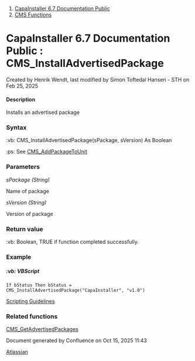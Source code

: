 <div id="page">

<div id="main" class="aui-page-panel">

<div id="main-header">

<div id="breadcrumb-section">

1.  [CapaInstaller 6.7 Documentation Public](index.html)
2.  [CMS Functions](CMS-Functions_20342569060.html)

</div>

# <span id="title-text"> CapaInstaller 6.7 Documentation Public : CMS_InstallAdvertisedPackage </span>

</div>

<div id="content" class="view">

<div class="page-metadata">

Created by <span class="author"> Henrik Wendt</span>, last modified by <span class="editor"> Simon Toftedal Hansen - STH</span> on Feb 25, 2025

</div>

<div id="main-content" class="wiki-content group">

#### Description

Installs an advertised package

### Syntax

:vb: CMS_InstallAdvertisedPackage(sPackage, sVersion) As Boolean

:ps: See <a href="CMS_AddPackageToUnit_20342569356.html" data-linked-resource-id="20342569356" data-linked-resource-version="2" data-linked-resource-type="page">CMS_AddPackageToUnit</a>

### Parameters

*sPackage (String)*

Name of package

*sVersion (String)*

Version of package

### Return value

:vb: Boolean, TRUE if function completed successfully.

### Example

##### :vb: **VBScript**

<div class="code panel pdl" style="border-width: 1px;">

<div class="codeContent panelContent pdl">

``` syntaxhighlighter-pre
If bStatus Then bStatus = CMS_InstallAdvertisedPackage("CapaInstaller", "v1.0") 
```

</div>

</div>

<a href="https://capasystems.atlassian.net/wiki/spaces/CI67DOC/pages/20342575822/Scripting+Guidelines" data-linked-resource-id="20342575822" data-linked-resource-version="1" data-linked-resource-type="page">Scripting Guidelines</a>

### Related functions

<a href="CMS_GetAdvertisedPackages_20342569516.html" data-linked-resource-id="20342569516" data-linked-resource-version="2" data-linked-resource-type="page">CMS_GetAdvertisedPackages</a>

</div>

</div>

</div>

<div id="footer" role="contentinfo">

<div class="section footer-body">

Document generated by Confluence on Oct 15, 2025 11:43

<div id="footer-logo">

[Atlassian](http://www.atlassian.com/)

</div>

</div>

</div>

</div>
